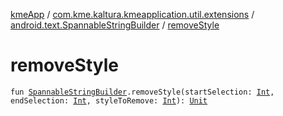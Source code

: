 [kmeApp](../../index.md) / [com.kme.kaltura.kmeapplication.util.extensions](../index.md) / [android.text.SpannableStringBuilder](index.md) / [removeStyle](./remove-style.md)

# removeStyle

`fun `[`SpannableStringBuilder`](https://developer.android.com/reference/android/text/SpannableStringBuilder.html)`.removeStyle(startSelection: `[`Int`](https://kotlinlang.org/api/latest/jvm/stdlib/kotlin/-int/index.html)`, endSelection: `[`Int`](https://kotlinlang.org/api/latest/jvm/stdlib/kotlin/-int/index.html)`, styleToRemove: `[`Int`](https://kotlinlang.org/api/latest/jvm/stdlib/kotlin/-int/index.html)`): `[`Unit`](https://kotlinlang.org/api/latest/jvm/stdlib/kotlin/-unit/index.html)